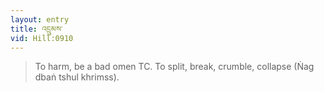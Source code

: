 ```yaml
---
layout: entry
title: འདྲུམས་
vid: Hill:0910
---
```

> To harm, be a bad omen TC\. To split, break, crumble, collapse (Ṅag dbaṅ tshul khrimss)\.


